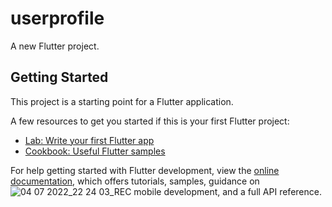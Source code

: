 # userprofile

A new Flutter project.

## Getting Started

This project is a starting point for a Flutter application.

A few resources to get you started if this is your first Flutter project:

- [Lab: Write your first Flutter app](https://docs.flutter.dev/get-started/codelab)
- [Cookbook: Useful Flutter samples](https://docs.flutter.dev/cookbook)

For help getting started with Flutter development, view the
[online documentation](https://docs.flutter.dev/), which offers tutorials,
samples, guidance on![04 07 2022_22 24 03_REC](https://user-images.githubusercontent.com/86403619/177202164-b46b0646-adc7-4a09-98f5-74bcb554b2cb.png)
 mobile development, and a full API reference.

